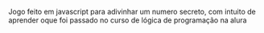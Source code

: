 Jogo feito em javascript para adivinhar um numero secreto, com intuito de aprender oque foi passado no curso de lógica de programação na alura
